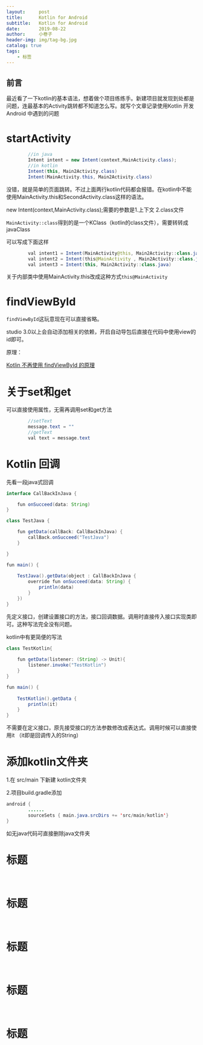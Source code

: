 ```yaml
---
layout:     post  
title:      Kotlin for Android 
subtitle:   Kotlin for Android
date:       2019-08-22
author:     小卷子
header-img: img/tag-bg.jpg
catalog: true
tags:
    - 标签
---
```


## 前言

最近看了一下kotlin的基本语法，想着做个项目练练手。新建项目就发现到处都是问题，连最基本的Activity跳转都不知道怎么写。就写个文章记录使用Kotlin 开发 Android 中遇到的问题 



# startActivity

~~~java
        //in java
        Intent intent = new Intent(context,MainActivity.class);
        //in kotlin
        Intent(this, Main2Activity.class)
        Intent(MainActivity.this, Main2Activity.class)
~~~

没错，就是简单的页面跳转。不过上面两行kotlin代码都会报错。在kotlin中不能使用MainActivity.this和SecondActivity.class这样的语法。

new Intent(context,MainActivity.class);需要的参数是1.上下文 2.class文件

`MainActivity::class`得到的是一个KClass（kotlin的class文件），需要转转成javaClass

可以写成下面这样

~~~java
        val intent1 = Intent(MainActivity@this, Main2Activity::class.java)
        val intent2 = Intent(this@MainActivity , Main2Activity::class.java)
        val intent3 = Intent(this, Main2Activity::class.java)
~~~



关于内部类中使用MainActivity.this改成这种方式`this@MainActivity`



# findViewById

`findViewById`这玩意现在可以直接省略。

studio 3.0以上会自动添加相关的依赖，开启自动导包后直接在代码中使用view的id即可。

原理：

[Kotlin 不再使用 findViewById 的原理](https://blog.csdn.net/hust_twj/article/details/80290362)



# 关于set和get

  可以直接使用属性，无需再调用set和get方法

~~~java
        //setText
        message.text = ""
        //getText
        val text = message.text
~~~



# Kotlin 回调

   先看一段java式回调

~~~java
interface CallBackInJava {

    fun onSucceed(data: String)
}

class TestJava {

    fun getData(callBack: CallBackInJava) {
        callBack.onSucceed("TestJava")
    }

}

fun main() {
  
    TestJava().getData(object : CallBackInJava {
        override fun onSucceed(data: String) {
            println(data)
        }
    })   
}
~~~

先定义接口，创建设置接口的方法，接口回调数据。调用时直接传入接口实现类即可。这种写法完全没有问题。

kotlin中有更简便的写法

~~~java
class TestKotlin{
    
    fun getData(listener: (String) -> Unit){
        listener.invoke("TestKotlin")
    }
}

fun main() {
  
    TestKotlin().getData {
        println(it)
    }
}
~~~

不需要在定义接口，原先接受接口的方法参数修改成表达式。调用时候可以直接使用it （it即是回调传入的String）



# 添加kotlin文件夹

1.在 src/main 下新建 kotlin文件夹

2.项目build.gradle添加

~~~java
android {
		......
		sourceSets { main.java.srcDirs += 'src/main/kotlin'}
}

~~~

如无java代码可直接删除java文件夹



# 标题

​       

# 标题

​       

# 标题

​       

# 标题

​       

# 标题

​       

